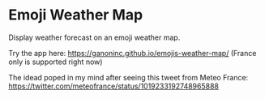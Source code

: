 # Emoji Weather Map
Display weather forecast on an emoji weather map.

Try the app here: https://ganoninc.github.io/emojis-weather-map/ (France only is supported right now)

The idead poped in my mind after seeing this tweet from Meteo France: https://twitter.com/meteofrance/status/1019233192748965888